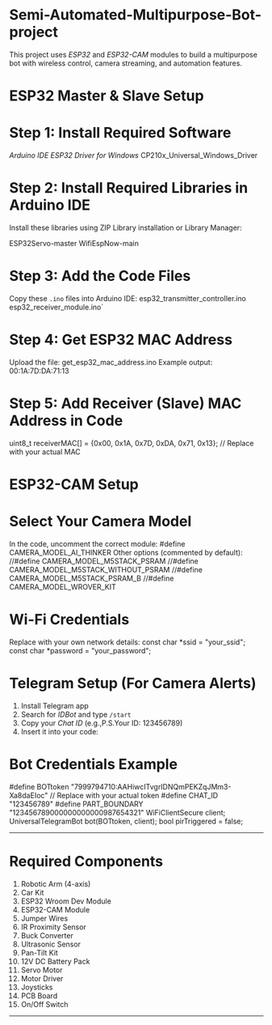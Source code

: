 # Semi-Automated-Multipurpose-Bot-project

This project uses *ESP32* and *ESP32-CAM* modules to build a multipurpose bot with wireless control, camera streaming, and automation features.

# ESP32 Master & Slave Setup

# Step 1: Install Required Software
*Arduino IDE*
*ESP32 Driver for Windows*
CP210x_Universal_Windows_Driver

# Step 2: Install Required Libraries in Arduino IDE

Install these libraries using ZIP Library installation or Library Manager:

ESP32Servo-master
WifiEspNow-main

# Step 3: Add the Code Files

Copy these `.ino` files into Arduino IDE:
esp32_transmitter_controller.ino
esp32_receiver_module.ino`

# Step 4: Get ESP32 MAC Address

Upload the file:
get_esp32_mac_address.ino
Example output:
00:1A:7D:DA:71:13

# Step 5: Add Receiver (Slave) MAC Address in Code
uint8_t receiverMAC[] = {0x00, 0x1A, 0x7D, 0xDA, 0x71, 0x13}; // Replace with your actual MAC


# ESP32-CAM Setup

# Select Your Camera Model
In the code, uncomment the correct module:
#define CAMERA_MODEL_AI_THINKER
Other options (commented by default):
//#define CAMERA_MODEL_M5STACK_PSRAM
//#define CAMERA_MODEL_M5STACK_WITHOUT_PSRAM
//#define CAMERA_MODEL_M5STACK_PSRAM_B
//#define CAMERA_MODEL_WROVER_KIT

# Wi-Fi Credentials
Replace with your own network details:
const char *ssid = "your_ssid";
const char *password = "your_password";

# Telegram Setup (For Camera Alerts)
1. Install Telegram app
2. Search for *IDBot* and type `/start`
3. Copy your *Chat ID* (e.g.,P.S.Your ID: 123456789)
4. Insert it into your code:

# Bot Credentials Example
#define BOTtoken "7999794710:AAHiwcITvgrIDNQmPEKZqJMm3-Xa8daEIoc"  // Replace with your actual token
#define CHAT_ID "123456789"
#define PART_BOUNDARY "123456789000000000000987654321"
WiFiClientSecure client;
UniversalTelegramBot bot(BOTtoken, client);
bool pirTriggered = false;

---

# Required Components

1. Robotic Arm (4-axis)
2. Car Kit
3. ESP32 Wroom Dev Module
4. ESP32-CAM Module
5. Jumper Wires
6. IR Proximity Sensor
7. Buck Converter
8. Ultrasonic Sensor
9. Pan-Tilt Kit
10. 12V DC Battery Pack
11. Servo Motor
12. Motor Driver
13. Joysticks
14. PCB Board
15. On/Off Switch

---
